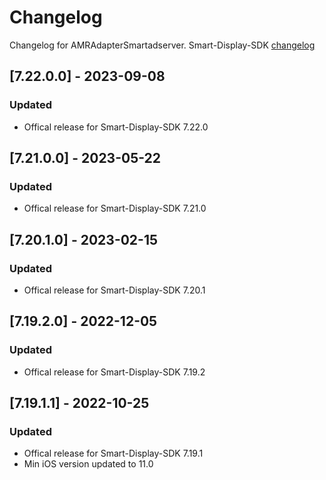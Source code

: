 # Changelog

Changelog for AMRAdapterSmartadserver. 
Smart-Display-SDK [changelog](https://documentation.smartadserver.com/displaySDK/ios/releasenotes.html)

## [7.22.0.0] - 2023-09-08
### Updated
- Offical release for Smart-Display-SDK 7.22.0

## [7.21.0.0] - 2023-05-22
### Updated
- Offical release for Smart-Display-SDK 7.21.0

## [7.20.1.0] - 2023-02-15
### Updated
- Offical release for Smart-Display-SDK 7.20.1

## [7.19.2.0] - 2022-12-05
### Updated
- Offical release for Smart-Display-SDK 7.19.2

## [7.19.1.1] - 2022-10-25
### Updated
- Offical release for Smart-Display-SDK 7.19.1
- Min iOS version updated to 11.0
